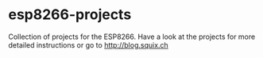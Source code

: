 # esp8266-projects

Collection of projects for the ESP8266. Have a look at the projects for more detailed instructions or go to http://blog.squix.ch
